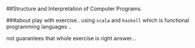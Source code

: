 ##Structure and Interpretation of Computer Programs.

###about
play with exercise.. using ``scala`` and ``haskell``
which is functional programming languages .. 

not guarantees that whole exercise is right answer... 
 
